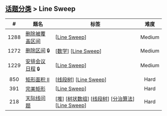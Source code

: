 <!--|This file generated by command(leetcode tag); DO NOT EDIT.            |-->
<!--+----------------------------------------------------------------------+-->
<!--|@author    openset <openset.wang@gmail.com>                           |-->
<!--|@link      https://github.com/openset                                 |-->
<!--|@home      https://github.com/openset/leetcode                        |-->
<!--+----------------------------------------------------------------------+-->

## [话题分类](https://github.com/openset/leetcode/blob/master/tag/README.md) > Line Sweep

| # | 题名 | 标签 | 难度 |
| :-: | - | - | :-: |
| 1288 | [删除被覆盖区间](https://github.com/openset/leetcode/tree/master/problems/remove-covered-intervals) | [[Line Sweep](https://github.com/openset/leetcode/tree/master/tag/line-sweep/README.md)]  | Medium |
| 1272 | [删除区间](https://github.com/openset/leetcode/tree/master/problems/remove-interval) 🔒 | [[数学](https://github.com/openset/leetcode/tree/master/tag/math/README.md)] [[Line Sweep](https://github.com/openset/leetcode/tree/master/tag/line-sweep/README.md)]  | Medium |
| 1229 | [安排会议日程](https://github.com/openset/leetcode/tree/master/problems/meeting-scheduler) 🔒 | [[Line Sweep](https://github.com/openset/leetcode/tree/master/tag/line-sweep/README.md)]  | Medium |
| 850 | [矩形面积 II](https://github.com/openset/leetcode/tree/master/problems/rectangle-area-ii) | [[线段树](https://github.com/openset/leetcode/tree/master/tag/segment-tree/README.md)] [[Line Sweep](https://github.com/openset/leetcode/tree/master/tag/line-sweep/README.md)]  | Hard |
| 391 | [完美矩形](https://github.com/openset/leetcode/tree/master/problems/perfect-rectangle) | [[Line Sweep](https://github.com/openset/leetcode/tree/master/tag/line-sweep/README.md)]  | Hard |
| 218 | [天际线问题](https://github.com/openset/leetcode/tree/master/problems/the-skyline-problem) | [[堆](https://github.com/openset/leetcode/tree/master/tag/heap/README.md)] [[树状数组](https://github.com/openset/leetcode/tree/master/tag/binary-indexed-tree/README.md)] [[线段树](https://github.com/openset/leetcode/tree/master/tag/segment-tree/README.md)] [[分治算法](https://github.com/openset/leetcode/tree/master/tag/divide-and-conquer/README.md)] [[Line Sweep](https://github.com/openset/leetcode/tree/master/tag/line-sweep/README.md)]  | Hard |
